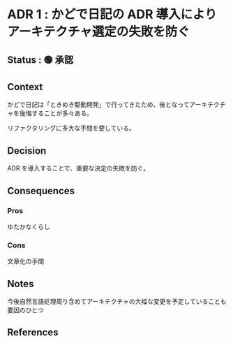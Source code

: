 # ADR 1 : かどで日記の ADR 導入によりアーキテクチャ選定の失敗を防ぐ

<!-- ADR ナンバー : タイトル -->

## Status : 🟢 承認

<!--
※ここから選んでステータスの横に貼っ付ける
🟡提案
🟢承認
🔴廃止
-->

## Context

<!--
問題の背景や定義
事実だけを描く
-->

かどで日記は「ときめき駆動開発」で行ってきたため、後となってアーキテクチャを後悔することが多々ある。

リファクタリングに多大な手間を要している。

## Decision

<!-- 提案、すること -->

ADR を導入することで、重要な決定の失敗を防ぐ。

## Consequences

<!-- Decisionによって得られるもの -->

### Pros

ゆたかなくらし

### Cons

文章化の手間

## Notes

今後自然言語処理周り含めてアーキテクチャの大幅な変更を予定していることも要因のひとつ

## References
